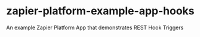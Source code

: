 # zapier-platform-example-app-hooks
An example Zapier Platform App that demonstrates REST Hook Triggers
